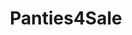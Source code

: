 ---
title: Panties4Sale
crosslinks:
- FetishVerified
- Eliza_cs
- xRussianBeautyx
- usedpanties
- sw33tandslutty
- noellespanties
- alishawhite
- MarieClaire
- purplehailstorm
- Sexsells
- FullOfFantasies
- artemispanties
- CeliaKat
- KikiPawg
- Playful_PhD
- MoonlightKate
- Clarabelle_Says
- RebeccaStilles69
- MarinaA19
- sarah_xxx
---